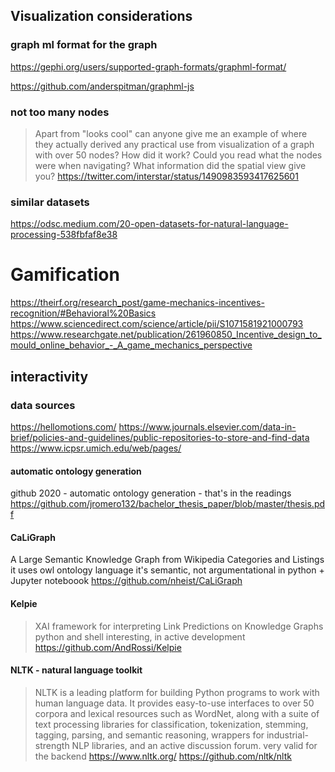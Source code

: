 

## Visualization considerations
### graph ml format for the graph
https://gephi.org/users/supported-graph-formats/graphml-format/

https://github.com/anderspitman/graphml-js

### not too many nodes
> Apart from "looks cool" can anyone give me an example of where they actually derived any practical use from visualization of a graph with over 50 nodes?
> How did it work? Could you read what the nodes were when navigating? What information did the spatial view give you?
https://twitter.com/interstar/status/1490983593417625601


### similar datasets
https://odsc.medium.com/20-open-datasets-for-natural-language-processing-538fbfaf8e38


# Gamification
https://theirf.org/research_post/game-mechanics-incentives-recognition/#Behavioral%20Basics
https://www.sciencedirect.com/science/article/pii/S1071581921000793
https://www.researchgate.net/publication/261960850_Incentive_design_to_mould_online_behavior_-_A_game_mechanics_perspective

## interactivity
### data sources
https://hellomotions.com/
https://www.journals.elsevier.com/data-in-brief/policies-and-guidelines/public-repositories-to-store-and-find-data
https://www.icpsr.umich.edu/web/pages/

#### automatic ontology generation 
github 2020 - automatic ontology generation - that's in the readings
https://github.com/jromero132/bachelor_thesis_paper/blob/master/thesis.pdf

#### CaLiGraph
A Large Semantic Knowledge Graph from Wikipedia Categories and Listings
it uses owl ontology language
it's semantic, not argumentational
in python + Jupyter noteboook
https://github.com/nheist/CaLiGraph

#### Kelpie
> XAI framework for interpreting Link Predictions on Knowledge Graphs
python and shell
interesting, in active development
https://github.com/AndRossi/Kelpie


#### NLTK - natural language toolkit
>  NLTK is a leading platform for building Python programs to work with human language data. It provides easy-to-use interfaces to over 50 corpora and lexical resources such as WordNet, along with a suite of text processing libraries for classification, tokenization, stemming, tagging, parsing, and semantic reasoning, wrappers for industrial-strength NLP libraries, and an active discussion forum.
very valid for the backend
https://www.nltk.org/
https://github.com/nltk/nltk
